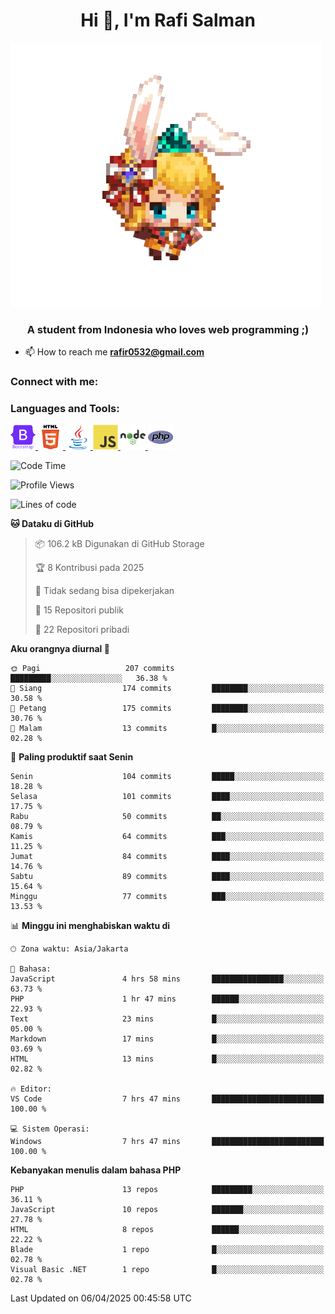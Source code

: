 <h1 align="center">Hi 👋, I'm Rafi Salman</h1>
<img src="img/lp.gif" /> 
<h3 align="center">A student from Indonesia who loves web programming ;)</h3>

- 📫 How to reach me **rafir0532@gmail.com**

<h3 align="left">Connect with me:</h3>
<p align="left">
</p>

<h3 align="left">Languages and Tools:</h3>
<p align="left"> <a href="https://getbootstrap.com" target="_blank" rel="noreferrer"> <img src="https://raw.githubusercontent.com/devicons/devicon/master/icons/bootstrap/bootstrap-plain-wordmark.svg" alt="bootstrap" width="40" height="40"/> </a> <a href="https://www.w3.org/html/" target="_blank" rel="noreferrer"> <img src="https://raw.githubusercontent.com/devicons/devicon/master/icons/html5/html5-original-wordmark.svg" alt="html5" width="40" height="40"/> </a> <a href="https://www.java.com" target="_blank" rel="noreferrer"> <img src="https://raw.githubusercontent.com/devicons/devicon/master/icons/java/java-original.svg" alt="java" width="40" height="40"/> </a> <a href="https://developer.mozilla.org/en-US/docs/Web/JavaScript" target="_blank" rel="noreferrer"> <img src="https://raw.githubusercontent.com/devicons/devicon/master/icons/javascript/javascript-original.svg" alt="javascript" width="40" height="40"/> </a> <a href="https://nodejs.org" target="_blank" rel="noreferrer"> <img src="https://raw.githubusercontent.com/devicons/devicon/master/icons/nodejs/nodejs-original-wordmark.svg" alt="nodejs" width="40" height="40"/> </a> <a href="https://www.php.net" target="_blank" rel="noreferrer"> <img src="https://raw.githubusercontent.com/devicons/devicon/master/icons/php/php-original.svg" alt="php" width="40" height="40"/> </a> </p>

<!--START_SECTION:waka-->
![Code Time](http://img.shields.io/badge/Code%20Time-363%20hrs%2041%20mins-blue)

![Profile Views](http://img.shields.io/badge/Profil%20dilihat-0-blue)

![Lines of code](https://img.shields.io/badge/Sejak%20Hello%20World%20aku%20telah%20menulis-1.8%20million%20baris%20kode-blue)

**🐱 Dataku di GitHub** 

> 📦 106.2 kB Digunakan di GitHub Storage 
 > 
> 🏆 8 Kontribusi pada 2025
 > 
> 🚫 Tidak sedang bisa dipekerjakan
 > 
> 📜 15 Repositori publik 
 > 
> 🔑 22 Repositori pribadi 
 > 
**Aku orangnya diurnal 🐤** 

```text
🌞 Pagi                   207 commits         █████████░░░░░░░░░░░░░░░░   36.38 % 
🌆 Siang                  174 commits         ████████░░░░░░░░░░░░░░░░░   30.58 % 
🌃 Petang                 175 commits         ████████░░░░░░░░░░░░░░░░░   30.76 % 
🌙 Malam                  13 commits          █░░░░░░░░░░░░░░░░░░░░░░░░   02.28 % 
```
📅 **Paling produktif saat Senin** 

```text
Senin                    104 commits         █████░░░░░░░░░░░░░░░░░░░░   18.28 % 
Selasa                   101 commits         ████░░░░░░░░░░░░░░░░░░░░░   17.75 % 
Rabu                     50 commits          ██░░░░░░░░░░░░░░░░░░░░░░░   08.79 % 
Kamis                    64 commits          ███░░░░░░░░░░░░░░░░░░░░░░   11.25 % 
Jumat                    84 commits          ████░░░░░░░░░░░░░░░░░░░░░   14.76 % 
Sabtu                    89 commits          ████░░░░░░░░░░░░░░░░░░░░░   15.64 % 
Minggu                   77 commits          ███░░░░░░░░░░░░░░░░░░░░░░   13.53 % 
```


📊 **Minggu ini menghabiskan waktu di** 

```text
🕑︎ Zona waktu: Asia/Jakarta

💬 Bahasa: 
JavaScript               4 hrs 58 mins       ████████████████░░░░░░░░░   63.73 % 
PHP                      1 hr 47 mins        ██████░░░░░░░░░░░░░░░░░░░   22.93 % 
Text                     23 mins             █░░░░░░░░░░░░░░░░░░░░░░░░   05.00 % 
Markdown                 17 mins             █░░░░░░░░░░░░░░░░░░░░░░░░   03.69 % 
HTML                     13 mins             █░░░░░░░░░░░░░░░░░░░░░░░░   02.82 % 

🔥 Editor: 
VS Code                  7 hrs 47 mins       █████████████████████████   100.00 % 

💻 Sistem Operasi: 
Windows                  7 hrs 47 mins       █████████████████████████   100.00 % 
```

**Kebanyakan menulis dalam bahasa PHP** 

```text
PHP                      13 repos            █████████░░░░░░░░░░░░░░░░   36.11 % 
JavaScript               10 repos            ███████░░░░░░░░░░░░░░░░░░   27.78 % 
HTML                     8 repos             ██████░░░░░░░░░░░░░░░░░░░   22.22 % 
Blade                    1 repo              █░░░░░░░░░░░░░░░░░░░░░░░░   02.78 % 
Visual Basic .NET        1 repo              █░░░░░░░░░░░░░░░░░░░░░░░░   02.78 % 
```




 Last Updated on 06/04/2025 00:45:58 UTC
<!--END_SECTION:waka-->
